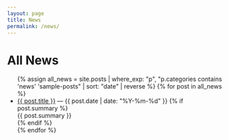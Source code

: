 ```yaml
---
layout: page
title: News
permalink: /news/
---
```


<h1>All News</h1>
<ul class="news-archive">
  {% assign all_news = site.posts | where_exp: "p", "p.categories contains 'news' 'sample-posts" | sort: "date" | reverse %}
  {% for post in all_news %}
    <li>
      <a href="{{ post.url | relative_url }}">{{ post.title }}</a>
      <span class="date"> — {{ post.date | date: "%Y-%m-%d" }}</span>
      {% if post.summary %}
        <div class="summary">{{ post.summary }}</div>
      {% endif %}
    </li>
  {% endfor %}
</ul>
